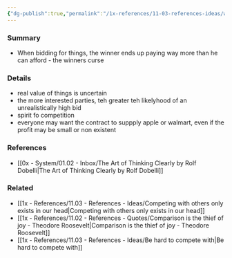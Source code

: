 ```yaml
---
{"dg-publish":true,"permalink":"/1x-references/11-03-references-ideas/winners-curse/","dgHomeLink":true,"dgPassFrontmatter":false,"dgShowBacklinks":true,"dgShowLocalGraph":false,"dgShowInlineTitle":true}
---
```



### Summary
-  When bidding for things, the winner ends up paying way more than he can afford - the winners curse

### Details
- real value of things is uncertain
- the more interested parties, teh greater teh likelyhood of an unrealistically high bid
- spirit fo competition
- everyone may want the contract to suppply apple or walmart, even if the profit may be small or non existent

### References
- [[0x - System/01.02 - Inbox/The Art of Thinking Clearly by Rolf Dobelli|The Art of Thinking Clearly by Rolf Dobelli]]

### Related
- [[1x - References/11.03 - References - Ideas/Competing with others only exists in our head|Competing with others only exists in our head]]
- [[1x - References/11.02 - References - Quotes/Comparison is the thief of joy - Theodore Roosevelt|Comparison is the thief of joy - Theodore Roosevelt]]
- [[1x - References/11.03 - References - Ideas/Be hard to compete with|Be hard to compete with]]
